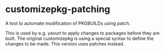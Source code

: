 customizepkg-patching
=====================

A tool to automate modification of PKGBUILDs using patch.

This is used by e.g. yaourt to apply changes to packages before they are built. The original customizepkg is using a special syntax to define the changes to be made. This version uses patches instead.
